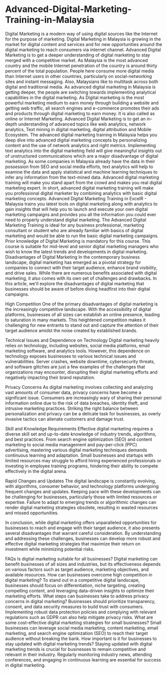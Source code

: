 # Advanced-Digital-Marketing-Training-in-Malaysia
Digital Marketing is a modern way of using digital sources like the Internet for the purpose of marketing. Digital Marketing in Malaysia is growing in the market for digital content and services and for new opportunities around the digital marketing to reach consumers via internet channel. Advanced Digital Marketing is to get a deeper understanding of digital marketing to stay merged with a competitive market.  As Malaysia is the most advanced country and the mobile Internet penetration of the country is around thirty percent of the total population. People here consume more digital media than Internet users in other countries, particularly on social-networking sites and instant messaging. Also, Malaysians like to multitask across both digital and traditional media. As advanced digital marketing in Malaysia is getting deeper, the people are switching towards implementing analytical capabilities in the digital marketing. As Digital marketing is the most powerful marketing medium to earn money through building a website and getting web traffic, all search engines and e-commerce promotes their ads and products through digital marketing to earn money. It is also called as online or Internet Marketing.    Advanced Digital Marketing is to get an in-depth understanding of advanced topics like web analytics, network analytics, Text mining in digital marketing, digital attribution and Mobile Ecosystem. The advanced digital marketing training in Malaysia helps you deep dive into advanced digital marketing concepts by personalizing content and the use of network analytics and right metrics. Implementing text analytics into the digital marketing field will give meaningful insights out of unstructured communications which are a major disadvantage of digital marketing.  As some companies in Malaysia already have the data in their possession from SEO and social media efforts, text analytics will help to examine the data and apply statistical and machine learning techniques to infer any information from the text-mined data. Advanced digital marketing training will make you stand apart from the crowd and makes you real digital marketing expert.  In short, advanced digital marketing training will make you professional digital marketer by combining analytics with basic digital marketing concepts. Advanced Digital Marketing Training in ExcelR - Malaysia trains you latest tools on digital marketing along with analytics to gain insights that will help you to launch and execute your own digital marketing campaigns and provides you all the information you could ever need to properly understand digital marketing.  The Advanced Digital Marketing Training is ideal for any business professional, marketing consultant or student who are already familiar with basics of digital marketing and would be able to run the basic digital marketing campaigns. Prior knowledge of Digital Marketing is mandatory for this course.  This course is suitable for mid-level and senior digital marketing managers who wish to know the latest trends and developments in digital marketing. 
Disadvantages of Digital Marketing
In the contemporary business landscape, digital marketing has emerged as a pivotal strategy for companies to connect with their target audience, enhance brand visibility, and drive sales. While there are numerous benefits associated with digital marketing, it also comes with its own set of challenges and drawbacks. In this article, we'll explore the disadvantages of digital marketing that businesses should be aware of before diving headfirst into their digital campaigns.

High Competition
One of the primary disadvantages of digital marketing is the increasingly competitive landscape. With the accessibility of digital platforms, businesses of all sizes can establish an online presence, leading to saturation in many markets. This heightened competition makes it challenging for new entrants to stand out and capture the attention of their target audience amidst the noise created by established brands.

Technical Issues and Dependence on Technology
Digital marketing heavily relies on technology, including websites, social media platforms, email marketing software, and analytics tools. However, this dependence on technology exposes businesses to various technical issues and vulnerabilities. Server crashes, website downtime, cybersecurity threats, and software glitches are just a few examples of the challenges that organizations may encounter, disrupting their digital marketing efforts and negatively impacting their brand reputation.

Privacy Concerns
As digital marketing involves collecting and analyzing vast amounts of consumer data, privacy concerns have become a significant issue. Consumers are increasingly wary of sharing their personal information online due to the risk of data breaches, identity theft, and intrusive marketing practices. Striking the right balance between personalization and privacy can be a delicate task for businesses, as overly invasive tactics can alienate customers and damage trust.

Skill and Knowledge Requirements
Effective digital marketing requires a diverse skill set and up-to-date knowledge of industry trends, algorithms, and best practices. From search engine optimization (SEO) and content marketing to social media management and pay-per-click (PPC) advertising, mastering various digital marketing techniques demands continuous learning and adaptation. Small businesses and startups with limited resources may struggle to afford hiring experienced professionals or investing in employee training programs, hindering their ability to compete effectively in the digital arena.

Rapid Changes and Updates
The digital landscape is constantly evolving, with algorithms, consumer behavior, and technology platforms undergoing frequent changes and updates. Keeping pace with these developments can be challenging for businesses, particularly those with limited resources or expertise. Failure to adapt to emerging trends or algorithmic changes can render digital marketing strategies obsolete, resulting in wasted resources and missed opportunities.

In conclusion, while digital marketing offers unparalleled opportunities for businesses to reach and engage with their target audience, it also presents several disadvantages that warrant careful consideration. By understanding and addressing these challenges, businesses can develop more robust and effective digital marketing strategies that maximize their return on investment while minimizing potential risks.

FAQs
Is digital marketing suitable for all businesses?
Digital marketing can benefit businesses of all sizes and industries, but its effectiveness depends on various factors such as target audience, marketing objectives, and available resources.
How can businesses overcome high competition in digital marketing?
To stand out in a competitive digital landscape, businesses should focus on differentiation, niche targeting, creating compelling content, and leveraging data-driven insights to optimize their marketing efforts.
What steps can businesses take to address privacy concerns in digital marketing?
Businesses should prioritize transparency, consent, and data security measures to build trust with consumers. Implementing robust data protection policies and complying with relevant regulations such as GDPR can also help mitigate privacy risks.
What are some cost-effective digital marketing strategies for small businesses?
Small businesses can leverage social media marketing, content marketing, email marketing, and search engine optimization (SEO) to reach their target audience without breaking the bank.
How important is it for businesses to stay updated with digital marketing trends?
Staying updated with digital marketing trends is crucial for businesses to remain competitive and relevant in their industry. Regularly monitoring industry news, attending conferences, and engaging in continuous learning are essential for success in digital marketing.

